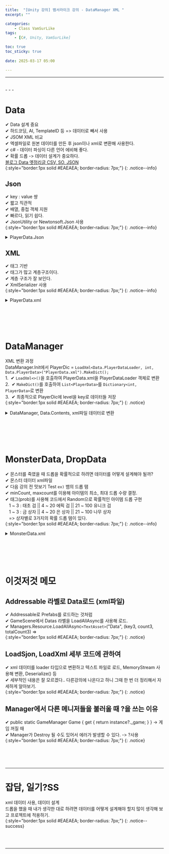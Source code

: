 ```yaml
---
title:  "[Unity 강의] 뱀서라이크 강의 - DataManager XML "
excerpt: ""

categories:
    - Class VamSurLike
tags:
    - [C#, Unity, VamSurLike]

toc: true
toc_sticky: true
 
date: 2025-03-17 05:00

---
```

- - -

<br>
- - - 


# Data
✔ Data 설계 중요  
✔ 하드코딩, AI, TemplateID 등 => 데이터로 빼서 사용  
✔ JSOM XML 비교  
✔ 엑셀파일로 원본 데이터를 만든 후 json이나 xml로 변환해 사용한다.  
✔ c# - 데이터 파싱이 다른 언어 에비해 좋다.  
✔ 확률 드롭 -> 데이터 설계가 중요하다.  
[블로그 Data 옛정리글 CSV, SO, JSON](https://levell1.github.io/memo%20unity/MUnity-SerializableData/)  
{:style="border:1px solid #EAEAEA; border-radius: 7px;"}
{: .notice--info}  

## Json
✔ key : value 쌍  
✔ 짧고 직관적  
✔ 배열, 중첩 객체 지원  
✔ 빠르다, 읽기 쉽다.  
✔ JsonUtility or Newtonsoft.Json 사용  
{:style="border:1px solid #EAEAEA; border-radius: 7px;"}
{: .notice--info} 

<details>
<summary>PlayerData.Json</summary>
<div class="notice--primary" markdown="1"> 

```json 
{
  "stats": [
    {
        "level": "1",
        "maxHp": "100",
        "attack": "1",
        "totalExp": "200"
    },
    {
        "level": "2",
        "maxHp": "100",
        "attack": "2",
        "totalExp": "400"
    },
    {
        "level": "3",
        "maxHp": "100",
        "attack": "2",
        "totalExp": "700"
    }
  ]
} 
```
</div>
</details>

## XML
✔ 태그 기반  
✔ 태그가 많고 계층구조이다.  
✔ 계층 구조가 잘 보인다.  
✔ XmlSerializer 사용  
{:style="border:1px solid #EAEAEA; border-radius: 7px;"}
{: .notice--info} 

<details>
<summary>PlayerData.xml</summary>
<div class="notice--primary" markdown="1"> 

```xml
<?xml version="1.0" encoding="utf-8"?>
<PlayerDatas>
	<PlayerData level="1" maxHp="100" attack="10" totalExp="100">
	</PlayerData>
	<PlayerData level="2" maxHp="200" attack="10" totalExp="100">
	</PlayerData>
	<PlayerData level="3" maxHp="300" attack="10" totalExp="100">
	</PlayerData>
</PlayerDatas>
```
</div>
</details>

<br><br><br><br>

# DataManager
XML 변환 과정  
DataManager.Init에서 PlayerDic = `LoadXml<Data.PlayerDataLoader, int, Data.PlayerData>("PlayerData.xml").MakeDict();`  
1.&nbsp;&nbsp;✔ `LoadXml<>()`을 호출하여 PlayerData.xml을 PlayerDataLoader 객체로 변환  
2.&nbsp;&nbsp;✔ `MakeDict()`를 호출하여 `List<PlayerData>`를 `Dictionary<int, PlayerData>`로 변환  
3.&nbsp;&nbsp;✔ 최종적으로 PlayerDic에 level을 key로 데이터들 저장  
{:style="border:1px solid #EAEAEA; border-radius: 7px;"}
{: .notice}  

<details>
<summary>DataManager, Data.Contents, xml파일 데이터로 변환</summary>
<div class="notice--primary" markdown="1"> 

```c# 
public interface ILoader<Key, Value>
{
    Dictionary<Key, Value> MakeDict();
}

public class DataManager
{
    public Dictionary<int, Data.PlayerData> PlayerDic { get; private set; } = new Dictionary<int, Data.PlayerData>();

    public void Init()
    {
        //⭐
        PlayerDic = LoadXml<Data.PlayerDataLoader, int, Data.PlayerData>("PlayerData.xml").MakeDict();
    }

    // ⭐PlayerData.xml을 PlayerDataLoader 객체로 변환  
    Loader LoadXml<Loader, Key, Item>(string name) where Loader : ILoader<Key, Item>, new()
    {
        XmlSerializer xs = new XmlSerializer(typeof(Loader));
        TextAsset textAsset = Managers.Resource.Load<TextAsset>(name);
        using (MemoryStream stream = new MemoryStream(System.Text.Encoding.UTF8.GetBytes(textAsset.text)))
            return (Loader)xs.Deserialize(stream);
    }
}

// Data.Contents
namespace Data
{
    #region PlayerData
    public class PlayerData
    {
        [XmlAttribute]
        public int level;
        [XmlAttribute]
        public int maxHp;
        [XmlAttribute]
        public int attack;
        [XmlAttribute]
        public int totalExp;
    }
    
    [Serializable, XmlRoot("PlayerDatas")]
    public class PlayerDataLoader : ILoader<int, PlayerData>
    {
        [XmlElement("PlayerData")]
        public List<PlayerData> stats = new List<PlayerData>();
    
        // ⭐List<PlayerData>를 Dictionary<int, PlayerData>로 변환  
        public Dictionary<int, PlayerData> MakeDict()
        {
            Dictionary<int, PlayerData> dict = new Dictionary<int, PlayerData>();
            foreach (PlayerData stat in stats)
                dict.Add(stat.level, stat);
            return dict;
        }
    }
    #endregion
}
```
</div>
</details>

<br><br><br><br>

# MonsterData, DropData
✔ 몬스터를 죽였을 때 드롭을 확률적으로 하려면 데이터를 어떻게 설계해야 될까?  
✔ 몬스터 데이터 xml파일  
✔ 다음 강의 전 맛보기 Test `ex)` 뱀의 드롭 탬  
✔ minCount, maxcount를 이용해 아이템의 최소, 최대 드롭 수량 결정.    
✔ 태그(prob)를 사용해 코드에서 Random으로 확률적인 아이템 드롭 구현  
&nbsp;&nbsp; 1 ~ 3 : 태초 검 || 4 ~ 20 에픽 검 || 21 ~ 100 유니크 검  
&nbsp;&nbsp; 1 ~ 3 : 금 상자 || 4 ~ 20 은 상자 || 21 ~ 100 나무 상자  
&nbsp;&nbsp; => 상자별로 3가지의 확률 드롭 템이 있다.  
{:style="border:1px solid #EAEAEA; border-radius: 7px;"}
{: .notice--info} 

<details>
<summary>MonsterData.xml</summary>
<div class="notice--primary" markdown="1"> 

```xml 
<?xml version="1.0" encoding="utf-8"?>
<MonsterDatas>
	<MonsterData name="Snake_01" prefab="Snake_01" level="1" maxHp="100" attack="10" speed="3.2">
		<DropData minCount="3">
			<!--<DropItem type="gold" gold="100"/>-->
			<Gold gold="100"/>
			<Gem exp="100"/>
			<Meat hp="30"/>
			<Skill count="2"/>
		</DropData>
		<DropData maxCount="1">
			<!-- Random = 5 이라면? -->
			<Item prob="3" templateID="태초검" count="1" />
			<Item prob="17" templateID="에픽검" count="1" />
			<Item prob="80" templateID="유니크검" count="1"/>
		</DropData>
		<DropData maxCount="3">
			<Item prob="3" templateID="태초검" count="1" />
			<Item prob="17" templateID="에픽검" count="1" />
			<Item prob="80" templateID="유니크검" count="1"/>
		</DropData>
		<DropData maxCount="1">
			<DropBox prob="3">
				<Item prob="3" templateID="태초검" count="1" />
                <Item prob="17" templateID="에픽검" count="1" />
                <Item prob="80" templateID="유니크검" count="1"/>
			</DropBox>
			<DropBox prob="17">
				<Item prob="20" templateID="난쟁이검" count="1" />
				<Item prob="20" templateID="레어검" count="1" />
				<Item prob="60" templateID="빨간물약" count="2"/>
			</DropBox>
			<DropBox prob="80">
				<Item prob="20" templateID="쓰레기 검" count="1" />
				<Item prob="30" templateID="쓰레기 방패" count="1" />
				<Item prob="50" templateID="투명물약" count="1"/>
			</DropBox>
		</DropData>
	</MonsterData>
	<MonsterData name="Goblin_01" prefab="Goblin_01" level="2" maxHp="200" attack="10" speed="3.2">		
	</MonsterData>
</MonsterDatas>
```
</div>
</details>

<br><br><br><br>

# 이것저것 메모

## Addressable 라벨로 Data로드 (xml파일)
✔ Addressable로 Prefabs를 로드하는 것처럼  
✔ GameScene에서 Datas 라벨을 LoadAllAsync를 사용해 로드.  
✔ Managers.Resource.LoadAllAsync`<TextAsset>`("Data", (key3, count3, totalCount3) =>  
{:style="border:1px solid #EAEAEA; border-radius: 7px;"}
{: .notice}  

## LoadSjon, LoadXml 세부 코드에 관하여
✔ xml 데이터를 loader 타입으로 변환하고 텍스트 파일로 로드, MemoryStream 사용해 변환, Deserialize() 등  
✔ 세부적인 내용은 잘 모르겠다.. 다른강의에 나온다고 하니 그때 한 번 더 정리해서 자세하게 알아보기.  
{:style="border:1px solid #EAEAEA; border-radius: 7px;"}
{: .notice}  

## Manager에서 다른 메니저들을 불러올 때 ?을 쓰는 이유
✔ public static GameManager Game { get { return instance?._game; } } -> 게임 꺼질 때  
✔ Manager가 Destroy 될 수도 있어서 에러가 발생할 수 있다. -> ?사용  
{:style="border:1px solid #EAEAEA; border-radius: 7px;"}
{: .notice}  


<br><br><br>
- - - 

# 잡담, 일기?SS
xml 데이터 사용, 데이터 설계  
드롭을 했을 때 내가 생각한 대로 하려면 데이터를 어떻게 설계해야 할지 많이 생각해 보고 프로젝트에 적용하기.  
{:style="border:1px solid #EAEAEA; border-radius: 7px;"}
{: .notice--success}  


<br><br>
- - -